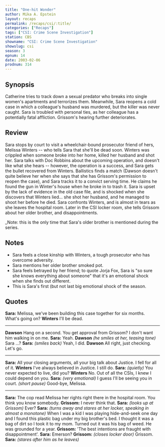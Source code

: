 ```yaml
---
title: "One-hit Wonder"
author: Mika A. Epstein
layout: recaps
permalink: /recaps/csi/:title/
categories: ["Recaps"]
tags: ["CSI: Crime Scene Investigation"]
station: CBS
showname: "CSI: Crime Scene Investigation"
showslug: csi
season: 3
epnum: 14
date: 2003-02-06
prodnum: 314
---
```


## Synopsis

Catherine tries to track down a sexual predator who breaks into single women's apartments and terrorizes them. Meanwhile, Sara reopens a cold case in which a colleague's husband was murdered, but the killer was never caught. Sara is troubled with personal ties, as her colleague has a potentially fatal affliction. Grissom's hearing further deteriorates.

## Review

Sara stops by court to visit a wheelchair-bound prosecutor friend of hers, Melissa Winters -- who tells Sara that she'll be dead soon. Winters was crippled when someone broke into her home, killed her husband and shot her. Sara talks with Doc Robbins about the upcoming operation, and doesn't like what she hears -- however, the operation is a success, and Sara gets the bullet recovered from Winters. Ballistics finds a match (Dawson doesn't quite believe her when she says that she has Grissom's permission to reopen the case), and Sara tracks it to a convict serving time. He claims he found the gun in Winter's house when he broke in to trash it. Sara is upset by the lack of evidence in the old case file, and is shocked when she discovers that Winters lied... she shot her husband, and he managed to shoot her before he died. Sara confronts Winters, and is almost in tears as she leaves the hospital room. Later in the CSI locker room, she tells Grissom about her older brother, and disappointments.

_Note: this is the only time that Sara's older brother is mentioned during the series.

## Notes

* Sara feels a close kinship with Winters, a tough prosecutor who has overcome adversity.
* Sara mentions her older brother smoked pot.
* Sara feels betrayed by her friend; to quote Jorja Fox, Sara is "so sure she knows everything about someone" that it's an emotional shock when she finds out different.
* This is Sara's first (but not last big emotional shock of the season.

## Quotes

**Sara:** Melissa, we've been building this case together for six months. What's going on?
**Winters** I'll be dead.

- - -

**Dawson** Hang on a second. You get approval from Grissom? I don't want him walking in on me.
**Sara:** Yeah.
**Dawson** _(he smiles at her, teasing tone)_ Sara ...?
**Sara:** _(smiles back)_ Yeah, I did.
**Dawson** All right, just checking. Let's go.

- - -

**Sara:** All your closing arguments, all your big talk about Justice. I fell for all of it.
**Winters** I've always believed in Justice. I still do.
**Sara:** _(quietly)_ You never expected to live, did you?
**Winters** No. Out of all the CSIs, I knew I could depend on you.
**Sara:** _(very emotional)_ I guess I'll be seeing you in court. _(short pause)_ Good-bye, Melissa.

- - -

**Sara:** The cop read Melissa her rights right there in the hospital room. You think you know somebody.
**Grissom:** I never think that.
**Sara:** _(looks up at Grissom)_ Ever?
**Sara:** _(turns away and stares at her locker, speaking in almost a monotone)_ When I was a kid I was playing hide-and-seek one day and I found this plastic bag under my big brother's bed. I thought it was a bag of dirt so I took it to my mom. Turned out it was his bag of weed. He was grounded for a year.
**Grissom:** 'The best intentions are fraught with disappointment'.
**Sara:** Emerson?
**Grissom:** _(closes locker door)_ Grissom.
**Sara:** _(stares after him as he leaves)_
